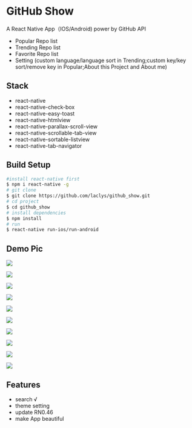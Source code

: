 # GitHub Show
 A React Native App（IOS/Android) power by GitHub API
 - Popular Repo list
 - Trending Repo list
 - Favorite Repo list
 - Setting 
  (custom language/language sort in Trending;custom key/key sort/remove key in Popular;About this Project and About me)

## Stack
- react-native
- react-native-check-box
- react-native-easy-toast
- react-native-htmlview
- react-native-parallax-scroll-view
- react-native-scrollable-tab-view
- react-native-sortable-listview
- react-native-tab-navigator

## Build Setup
```bash
#install react-native first
$ npm i react-native -g
# git clone
$ git clone https://github.com/laclys/github_show.git
# cd project
$ cd github_show
# install dependencies
$ npm install
# run
$ react-native run-ios/run-android
```
## Demo Pic
![](./demoPic/demo1.png)

![](./demoPic/demo2.png)

![](./demoPic/demo3.png)

![](./demoPic/demo4.png)

![](./demoPic/demo5.png)

![](./demoPic/demo6.png)

![](./demoPic/demo7.png)

![](./demoPic/demo8.png)

![](./demoPic/demo9.png)

![](./demoPic/demo10.png)

## Features
- search  √
- theme setting
- update RN0.46
- make App beautiful